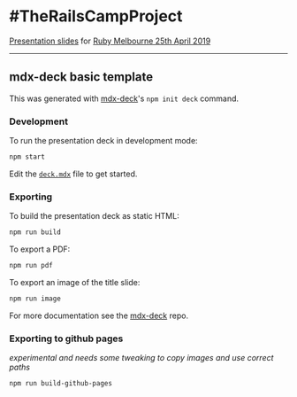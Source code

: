 # #TheRailsCampProject

[Presentation
slides](https://failure-driven.github.io/railscamp-hobart-2018-slides/) for
[Ruby Melbourne 25th April
2019](https://www.meetup.com/Ruby-On-Rails-Oceania-Melbourne/events/hrznsqyzgbgc/)

-------------------------

## mdx-deck basic template

This was generated with [mdx-deck][]'s `npm init deck` command.

### Development

To run the presentation deck in development mode:

```sh
npm start
```

Edit the [`deck.mdx`](deck.mdx) file to get started.

### Exporting

To build the presentation deck as static HTML:

```sh
npm run build
```

To export a PDF:

```sh
npm run pdf
```

To export an image of the title slide:

```sh
npm run image
```

For more documentation see the [mdx-deck][] repo.

[mdx-deck]: https://github.com/jxnblk/mdx-deck

### Exporting to github pages

_experimental and needs some tweaking to copy images and use correct paths_

```sh
npm run build-github-pages
```

